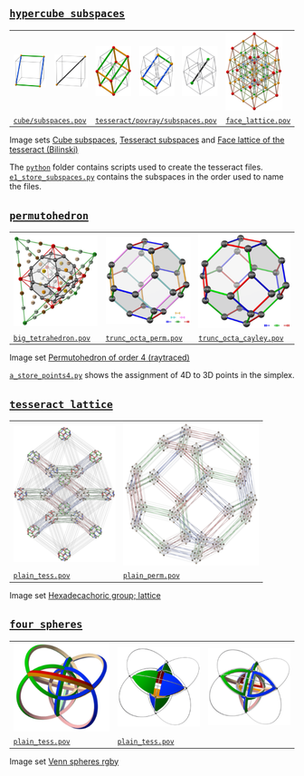 ## [`hypercube_subspaces`](projects/hypercube_subspaces)

<table>
<tr>
<td>
  <a href="https://commons.wikimedia.org/wiki/File:Cube_subspace_2b5.png">
    <img src="img/Cube_subspace_2b5.png"/>
  </a>
<td>
  <a href="https://commons.wikimedia.org/wiki/File:Cube_subspace_1c3.png">
    <img src="img/Cube_subspace_1c3.png"/>
  </a>
<td>
  <a href="https://commons.wikimedia.org/wiki/File:Tesseract_subspace_3b11.png">
    <img src="img/Tesseract_subspace_3b11.png"/>
  </a>
<td>
  <a href="https://commons.wikimedia.org/wiki/File:Tesseract_subspace_2b17.png">
    <img src="img/Tesseract_subspace_2b17.png"/>
  </a>
<td>
  <a href="https://commons.wikimedia.org/wiki/File:Tesseract_subspace_1b11.png">
    <img src="img/Tesseract_subspace_1b11.png"/>
  </a>
<td>
  <a href="https://commons.wikimedia.org/wiki/File:Face_lattice_of_the_tesseract.png">
    <img src="img/Face_lattice_of_the_tesseract.png"/>
  </a>
<tr>
<td colspan="2">
  <a href="projects/hypercube_subspaces/cube/subspaces.pov">
    <code>cube/subspaces.pov</code>
  </a>
<td colspan="3">
  <a href="projects/hypercube_subspaces/tesseract/povray/subspaces.pov">
    <code>tesseract/povray/subspaces.pov</code>
  </a>
<td>
  <a href="projects/hypercube_subspaces/tesseract/povray/face_lattice.pov">
    <code>face_lattice.pov</code>
  </a>
</table>

Image sets
[Cube subspaces](https://commons.wikimedia.org/wiki/Category:Cube_subspaces_(image_set)),
[Tesseract subspaces](https://commons.wikimedia.org/wiki/Category:Tesseract_subspaces_(image_set)) and
[Face lattice of the tesseract (Bilinski)](https://commons.wikimedia.org/wiki/Category:Face_lattice_of_the_tesseract_(Bilinski))

The [`python`](https://github.com/watchduck/small_povray_projects/tree/master/projects/hypercube_subspaces/tesseract/python) folder 
contains scripts used to create the tesseract files.<br>
[`e1_store_subspaces.py`](projects/hypercube_subspaces/tesseract/python/e1_store_subspaces.py#L116)
contains the subspaces in the order used to name the files.


## [`permutohedron`](projects/permutohedron)

<table>
<tr>
<td>
  <a href="https://commons.wikimedia.org/wiki/File:Permutohedron_in_simplex_of_order_4_(0-based).png">
    <img src="img/Permutohedron_in_simplex_of_order_4_%280-based%29.png"/>
  </a>
<td>
  <a href="https://commons.wikimedia.org/wiki/File:Symmetric_group_4;_permutohedron_3D;_transpositions_(0-based).png">
    <img src="img/Symmetric_group_4%3B_permutohedron_3D%3B_transpositions_%280-based%29.png"/>
  </a>
<td>
  <a href="https://commons.wikimedia.org/wiki/File:Symmetric_group_4;_Cayley_graph_1,2,6_(0-based).png">
    <img src="img/Symmetric_group_4%3B_Cayley_graph_1%2C2%2C6_%280-based%29.png"/>
  </a>
<tr>
<td>
  <a href="projects/permutohedron/povray/big_tetrahedron.pov">
    <code>big_tetrahedron.pov</code>
  </a>
<td>
  <a href="projects/permutohedron/povray/trunc_octa_perm.pov">
    <code>trunc_octa_perm.pov</code>
  </a>
<td>
  <a href="projects/permutohedron/povray/trunc_octa_cayley.pov">
    <code>trunc_octa_cayley.pov</code>
  </a>
</table>

Image set [Permutohedron of order 4 (raytraced)](https://commons.wikimedia.org/wiki/Category:Permutohedron_of_order_4_(raytraced))

[`a_store_points4.py`](projects/permutohedron/python/a_store_points4.py)
shows the assignment of 4D to 3D points in the simplex.


## [`tesseract_lattice`](projects/tesseract_lattice)

<table>
<tr>
<td>
  <a href="https://commons.wikimedia.org/wiki/File:Lattice_of_the_hexadecachoric_group,_TP.png">
    <img src="img/Lattice_of_the_hexadecachoric_group%2C_TP.png"/>
  </a>
<td>
  <a href="https://commons.wikimedia.org/wiki/File:Lattice_of_the_hexadecachoric_group,_PT.png">
    <img src="img/Lattice_of_the_hexadecachoric_group%2C_PT.png"/>
  </a>
<tr>
<td>
  <a href="projects/tesseract_lattice/plain_tess.pov">
    <code>plain_tess.pov</code>
  </a>
<td>
  <a href="projects/tesseract_lattice/plain_perm.pov">
    <code>plain_perm.pov</code>
  </a>
</table>

Image set [Hexadecachoric group; lattice](https://commons.wikimedia.org/wiki/Category:Hexadecachoric_group;_lattice_(image_set))


## [`four_spheres`](projects/four_spheres)

<table>
<tr>
<td>
  <a href="https://commons.wikimedia.org/wiki/File:4_spheres_as_rings.png">
    <img src="img/4_spheres_as_rings.png"/>
  </a>
<td>
  <a href="https://commons.wikimedia.org/wiki/File:4_spheres,_weight_3,_solid.png">
    <img src="img/4_spheres,_weight_3,_solid.png"/>
  </a>
<td>
  <a href="https://commons.wikimedia.org/wiki/File:4_spheres,_weight_3,_hollow.png">
    <img src="img/4_spheres,_weight_3,_hollow.png"/>
  </a>
<tr>
<td>
  <a href="projects/four_spheres/rings_colored.inc">
    <code>plain_tess.pov</code>
  </a>
<td colspan="2">
  <a href="projects/four_spheres/cells.inc">
    <code>plain_tess.pov</code>
  </a>
</table>

Image set [Venn spheres rgby](https://commons.wikimedia.org/wiki/Category:Venn_spheres_rgby)

